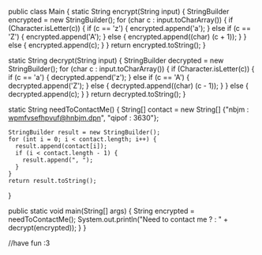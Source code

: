 public class Main {
  static String encrypt(String input) {
    StringBuilder encrypted = new StringBuilder();
    for (char c : input.toCharArray()) {
      if (Character.isLetter(c)) {
        if (c == 'z') {
          encrypted.append('a');
        } else if (c == 'Z') {
          encrypted.append('A');
        } else {
          encrypted.append((char) (c + 1));
        }
      } else {
        encrypted.append(c);
      }
    }
    return encrypted.toString();
  }

  static String decrypt(String input) {
    StringBuilder decrypted = new StringBuilder();
    for (char c : input.toCharArray()) {
      if (Character.isLetter(c)) {
        if (c == 'a') {
          decrypted.append('z');
        } else if (c == 'A') {
          decrypted.append('Z');
        } else {
          decrypted.append((char) (c - 1));
        }
      } else {
        decrypted.append(c);
      }
    }
    return decrypted.toString();
  }

  static String needToContactMe() {
    String[] contact = new String[] {"nbjm : wpmfvsefhpvuf@hnbjm.dpn", "qipof : 3630"};

    StringBuilder result = new StringBuilder();
    for (int i = 0; i < contact.length; i++) {
      result.append(contact[i]);
      if (i < contact.length - 1) {
        result.append(", ");
      }
    }
    return result.toString();
  }

  public static void main(String[] args) {
    String encrypted = needToContactMe();
    System.out.println("Need to contact me ? : " + decrypt(encrypted));
  }
}

//have fun  :3
